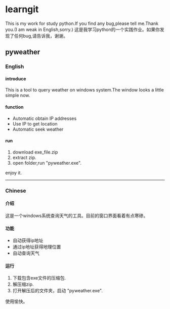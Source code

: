 # learngit
This is my work for study python.If you find any bug,please tell me.Thank you.(I am weak in English,sorry.)
这是我学习python的一个实践作业。如果你发现了任何bug,请告诉我，谢谢。
## **pyweather**
### English
#### **introduce**
This is a tool to query weather on windows system.The window looks a little simple now.
#### **function**
- Automatic obtain IP addresses
- Use IP to get location
- Automatic seek weather
#### **run**
1. download exe_file.zip
2. extract zip.
3. open folder,run "pyweather.exe".

enjoy it.

****
### Chinese
#### **介绍**
这是一个windows系统查询天气的工具。目前的窗口界面看着有点寒碜。
#### **功能**
- 自动获得ip地址
- 通过ip地址获得地理位置
- 自动查询天气
#### **运行**
1. 下载包含exe文件的压缩包.
2. 解压缩zip.
3. 打开解压后的文件夹，启动 "pyweather.exe".

使用愉快。


